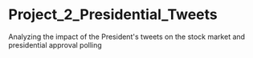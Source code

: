 # Project_2_Presidential_Tweets
Analyzing the impact of the President's tweets on the stock market and presidential approval polling
